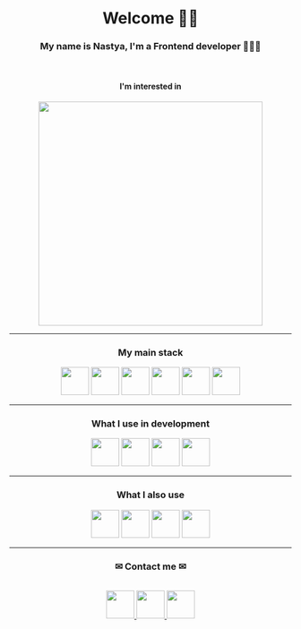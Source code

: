 <h1 align="center">Welcome 👋🏻</h1>

<h3 align="center">My name is Nastya, I'm a Frontend developer 👩🏻‍💻</h3>
<br />

<h4 align="center">I'm interested in</h4>
<div align="center">
  <img width="400px" src="https://sun9-east.userapi.com/sun9-18/s/v1/ig2/ThyER5c2AUmNRM6c6JW7fCoicopbtMdVIurp01Xsiw_8Ev0O_t0MLAow1JdKqaeguAndvrM11S2GJoC1S2GZ3-TY.jpg?size=600x371&quality=95&type=album" />
</div>
<hr />

<h3 align="center">My main stack</h3>
<div align="center">
  <img width="50px" src="https://cdn.jsdelivr.net/gh/devicons/devicon/icons/css3/css3-original.svg" />
  <img width="50px" src="https://cdn.jsdelivr.net/gh/devicons/devicon/icons/html5/html5-original.svg" />
  <img width="50px" src="https://cdn.jsdelivr.net/gh/devicons/devicon/icons/javascript/javascript-original.svg" />
  <img width="50px" src="https://cdn.jsdelivr.net/gh/devicons/devicon/icons/typescript/typescript-original.svg" />
  <img width="50px" src="https://cdn.jsdelivr.net/gh/devicons/devicon/icons/react/react-original.svg" />
  <img width="50px" src="https://cdn.jsdelivr.net/gh/devicons/devicon/icons/redux/redux-original.svg" />
</div>
<hr />

<h3 align="center">What I use in development</h3>
<div align="center">
  <img width="50px" src="https://cdn.jsdelivr.net/gh/devicons/devicon/icons/vscode/vscode-original.svg" />
  <img width="50px" src="https://cdn.jsdelivr.net/gh/devicons/devicon/icons/npm/npm-original-wordmark.svg" />
  <img width="50px" src="https://cdn.jsdelivr.net/gh/devicons/devicon/icons/eslint/eslint-original.svg" />
  <img width="50px" src="https://cdn.jsdelivr.net/gh/devicons/devicon/icons/git/git-original.svg" />
</div>
<hr />

<h3 align="center">What I also use</h3>
<div align="center">
  <img width="50px" src="https://cdn.jsdelivr.net/gh/devicons/devicon/icons/sass/sass-original.svg" />
  <img width="50px" src="https://cdn.jsdelivr.net/gh/devicons/devicon/icons/bootstrap/bootstrap-original.svg" />
  <img width="50px" src="https://cdn.jsdelivr.net/gh/devicons/devicon/icons/materialui/materialui-original.svg" />
  <img width="50px" src="https://cdn.jsdelivr.net/gh/devicons/devicon/icons/figma/figma-original.svg" />
</div>
<hr />

<h3 align="center">✉ Contact me ✉</h3>
<br />
<div align="center">
  <a href="https://t.me/nslyuma">
    <img width="50px" src="https://user-images.githubusercontent.com/49933115/139837223-bf23d3a9-4638-4e17-994a-ac8678d5f517.png" />
  </a>
  <a href="mailto:saydazimova.ar@mail.ru">
    <img width="50px" src="https://cdn-icons-png.flaticon.com/512/5949/5949370.png" />
  </a>
  <a href="https://spb.hh.ru/applicant/resumes/view?resume=618b1848ff07c0d0b10039ed1f756233617371">
    <img width="50px" src="https://cdn-icons-png.flaticon.com/512/6361/6361827.png" />
  </a>
</div>
